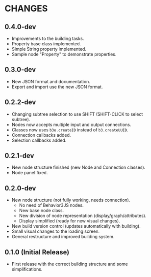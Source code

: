 # CHANGES

## 0.4.0-dev

- Improvements to the building tasks.
- Property base class implemented.
- Simple String property implemented.
- Sample node "Property" to demonstrate properties.

## 0.3.0-dev

- New JSON format and documentation.
- Export and import use the new JSON format.

## 0.2.2-dev

- Changing subtree selection to use SHIFT (SHIFT-CLICK to select subtree).
- Nodes now accepts multiple input and output connections.
- Classes now uses `b3e.createID` instead of `b3.createUUID`.
- Connection callbacks added.
- Selection callbacks added.

## 0.2.1-dev

- New node structure finished (new Node and Connection classes).
- Node panel fixed.

## 0.2.0-dev

- New node structure (not fully working, needs connection).
  - No need of Behavior3JS nodes.
  - New base node class.
  - New division of node representation (display/graph/attributes).
  - Display simplified (ready for new visual changes).
- New build version control (updates automatically with building).
- Small visual changes to the loading screen.
- General restructure and improved building system.

## 0.1.0 (Initial Release)

- First release with the correct building structure and some simplifications.